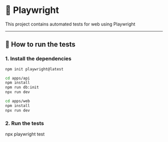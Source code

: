  # 🤖 Playwright 

This project contains automated tests for web using Playwright



---

## 🚀 How to run the tests

### 1. Install the dependencies
```bash
npm init playwright@latest

cd apps/api
npm install
npm run db:init
npx run dev

cd apps/web
npm install
npx run dev

```
### 2. Run the tests
npx playwright test






